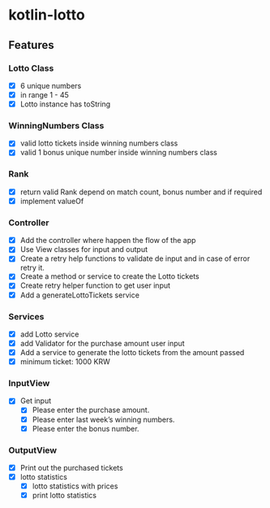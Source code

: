 # kotlin-lotto

## Features
### Lotto Class
- [x] 6 unique numbers
- [x] in range 1 - 45 
- [x] Lotto instance has toString
### WinningNumbers Class
- [x] valid lotto tickets inside winning numbers class
- [x] valid 1 bonus unique number inside winning numbers class

### Rank
- [x] return valid Rank depend on match count, bonus number and if required
- [x] implement valueOf

### Controller
- [x] Add the controller where happen the flow of the app
- [x] Use View classes for input and output
- [x] Create a retry help functions to validate de input and in case of error retry it.
- [x] Create a method or service to create the Lotto tickets
- [x] Create retry helper function to get user input
- [x] Add a generateLottoTickets service

### Services
- [x] add Lotto service
- [x] add Validator for the purchase amount user input
- [x] Add a service to generate the lotto tickets from the amount passed
- [x] minimum ticket: 1000 KRW

### InputView
- [x] Get input
  - [x] Please enter the purchase amount.
  - [x] Please enter last week’s winning numbers.
  - [x] Please enter the bonus number.

###  OutputView
- [x] Print out the purchased tickets
- [x] lotto statistics
  - [x] lotto statistics with prices
  - [x] print lotto statistics